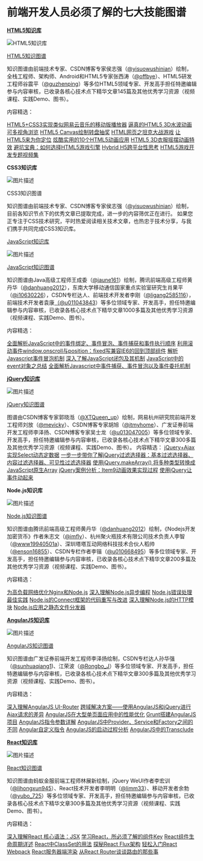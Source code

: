 ﻿# 前端开发人员必须了解的七大技能图谱


**[HTML5知识库][1]**

![HTML5知识库][2]

[HTML5知识图谱][3]

知识图谱由前端技术专家、CSDN博客专家侯志强（[@yisuowushinian][4]）绘制，全栈工程师、架构师、Android和HTML5专家张西涛（[@offbye][5]）、HTML5研发工程师谷震平（[@guzhenping][6]）等多位HTML5领域专家、开发高手担任特邀编辑参与内容审核，已收录各核心技术点下精华文章145篇及其他优秀学习资源（视频课程、实践Demo、图书）。

内容精选：

[HTML5+CSS3实现类似网易云音乐的移动版播放器][7]
[逼真的HTML5 3D水波动画 可多视角浏览][8]
[HTML5 Canvas绘制转盘抽奖][9]
[HTML网页之坦克大战游戏][10]
[让HTML5来为你定位][11]
[炫酷实用的10个HTML5动画应用][12]
[HTML5 3D衣服摇摆动画特效][13]
[避坑宝典：如何选择HTML5游戏引擎][14]
[Hybrid H5跨平台性思考][15]
[HTML5游戏开发专题视频集][16]



**CSS3知识库**

![图片描述][17]

CSS3知识图谱

知识图谱由前端技术专家、CSDN博客专家侯志强（[@yisuowushinian][18]）绘制，目前各知识节点下的优秀文章已提取完成，进一步的内容筛优正在进行。
如果您正专注于CSS技术研究，平时热爱阅读相关技术文章，也热忠于技术分享，与我们携手共同完成CSS3知识库。

[JavaScript知识库][19]

![图片描述][20]

[JavaScript知识图谱][21]

知识图谱由Java高级工程师王成委（[@jaune161][22]）绘制，腾讯前端高级工程师黄丹华（[@danhuang2012][23]），东南大学移动通信国家重点实验室研究生肖果平（[@i10630226][24]），CSDN专栏达人、前端技术开发者李刚（[@ligang2585116][25]），前端技术开发者袁康[（@u011043843][26]）等多位领域专家、开发高手，担任特邀编辑参与内容审核，已收录各核心技术点下精华文章1000多篇及其他优秀学习资源（视频课程、实践Demo、图书）。

内容精选：

[全面解析JavaScript中的事件绑定、事件冒泡、事件捕获和事件执行顺序][27]
[利用滚动事件window.onscroll与position：fixed写兼容IE6的回到顶部组件][28]
[解析Javascript事件冒泡机制][29]
[深入了解JavaScript闭包及其机制][30]
[JavaScript中的event对象之总结][31]
[全面解析Javascript中事件捕获、事件冒泡以及事件委托机制][32]

**[jQuery知识库][33]**

![图片描述][34]

[jQuery知识图谱][35]

图谱由CSDN博客专家郭晓湉（[@XTQueen_up][36]）绘制，网易杭州研究院前端开发工程师刘放（[@mevicky][37]）、CSDN博客专家胡旭（[@itmyhome][38]）、广发证券前端开发工程师李泽扬、CSDN博客专家吴士龙（[@u013047005][39]）等多位领域专家、开发高手，担任特邀编辑参与内容审核，已收录各核心技术点下精华文章300多篇及其他优秀学习资源（视频课程、实践Demo、图书）。
内容精选：
[jQuery+Ajax实现Select动态定数据][40]
[一步一步带你了解jQuery过滤选择器：基本过滤选择器、内容过滤选择器、可见性过滤选择器][41]
[使用jQuery.makeArray() 将多种类型转换成JavaScript原生Array][42]
[jQuery案例分析：Item9动画效果实现过程][43]
[使用jQuery让事件动起来][44]

**Node.js知识库**

![图片描述][45]

[Node.js知识图谱][46]

知识图谱由腾讯前端高级工程师黄丹华（[@danhuang2012][47]）绘制，《Nodejs开发加密货币》作者朱志文（[@imfly][48]）、杭州聚火瓶技术有限公司技术负责人李智（[@www19940501a][49]）、深圳塔塔互动网络科技技术合伙人稻帅（[@enson16855][50]）、CSDN专栏作者李锴（[@u010668495][51]）等多位领域专家、开发高手，担任特邀编辑参与内容审核，已收录各核心技术点下精华文章200多篇及其他优秀学习资源（视频课程、实践Demo、图书）。

内容精选：

[为高负载网络优化Nginx和Node.js][52]
[深入理解Node.js异步编程][53]
[Node.js错误处理最佳实践][54]
[Node.js的Connect框架的代码重写与改进][55]
[深入理解Node.js的HTTP模块][56]
[Node.js应用之静态文件分发器][57]

**[AngularJS知识库][58]**

![图片描述][59]

[AngularJS知识图谱][60]

知识图谱由广发证券前端开发工程师李泽扬绘制，CSDN专栏达人孙华强（[@sunhuaqiang1][61])、江荣波（[@Rongbo_J][62]）等多位领域专家、开发高手，担任特邀编辑参与内容审核，已收录各核心技术点下精华文章300多篇及其他优秀学习资源（视频课程、实践Demo、图书）。

内容精选：

[深入理解AngularJS UI-Router][63]
[跨域解决方案——使用AngularJS和jQuery进行Ajax请求的差异][64]
[AngularJS在大型单页面应用中的性能优化][65]
[Grunt搭建AngularJS项目][66]
[AngularJS指令参数详解][67]
[AngularJS中Provider、Service和Factory之间的不同][68]
[Angular自定义指令][69]
[AngularJS的启动过程分析][70]
[AngularJS中的Transclude][71]

**[React知识库][72]**

![图片描述][73]

[React知识图谱][74]

知识图谱由蚂蚁金服前端工程师林展新绘制，jQuery WeUI作者李宏训（[@lihongxun945][75]）、React技术开发者李明明（[@limm33][76]）、移动开发者余勃（[@yubo_725][77]）等多位领域专家、开发高手，担任特邀编辑参与内容审核，已收录各核心技术点下精华文章300多篇及其他优秀学习资源（视频课程、实践Demo、图书）。

内容精选：

[深入理解React 核心语法：JSX][78]
[学习React，所必须了解的组件Key][79]
[React组件生命周期详述][80]
[React中ClassSet的用法][81]
[探秘React Flux架构][82]
[轻松入门React Webpack][83]
[React服务器端渲染][84]
[从React Router谈谈路由的那些事][85]


  [1]: http://lib.csdn.net/base/html5
  [2]: http://img.blog.csdn.net/20160713091341224
  [3]: http://lib.csdn.net/base/html5/structure
  [4]: http://blog.csdn.net/yisuowushinian
  [5]: http://blog.csdn.net/offbye
  [6]: http://blog.csdn.net/guzhenping
  [7]: http://blog.csdn.net/petrelselina/article/details/50709693
  [8]: http://geek.csdn.net/news/detail/62077
  [9]: http://geek.csdn.net/news/detail/62361
  [10]: http://blog.csdn.net/qq_21792169/article/details/50962008
  [11]: http://geek.csdn.net/news/detail/64299
  [12]: http://geek.csdn.net/news/detail/61336
  [13]: http://geek.csdn.net/news/detail/61719
  [14]: http://geek.csdn.net/news/detail/71492
  [15]: http://geek.csdn.net/news/detail/86296
  [16]: http://geek.csdn.net/news/detail/63194
  [17]: http://img.blog.csdn.net/20160713091357693
  [18]: http://blog.csdn.net/yisuowushinian
  [19]: http://lib.csdn.net/base/javascript
  [20]: http://img.blog.csdn.net/20160713091413063
  [21]: http://lib.csdn.net/base/javascript/structure
  [22]: http://blog.csdn.net/jaune161
  [23]: http://blog.csdn.net/dan_blog
  [24]: http://blog.csdn.net/i10630226
  [25]: http://blog.csdn.net/ligang2585116
  [26]: http://blog.csdn.net/u011043843
  [27]: http://lib.csdn.net/article/javascript/6265?knId=505
  [28]: http://lib.csdn.net/article/javascript/28924?knId=781
  [29]: http://lib.csdn.net/article/javascript/6264?knId=505
  [30]: http://lib.csdn.net/article/javascript/12370?knId=495
  [31]: http://lib.csdn.net/article/javascript/28911?knId=781
  [32]: http://lib.csdn.net/article/javascript/24058?knId=505
  [33]: http://lib.csdn.net/base/jquery
  [34]: http://img.blog.csdn.net/20160713091429016
  [35]: http://lib.csdn.net/base/jquery/structure
  [36]: http://blog.csdn.net/xtqueen
  [37]: http://blog.csdn.net/mevicky
  [38]: http://blog.csdn.net/itmyhome1990
  [39]: http://blog.csdn.net/wsl211511
  [40]: http://lib.csdn.net/article/jquery/26631?knId=647
  [41]: http://lib.csdn.net/article/jquery/7658?knId=664
  [42]: http://lib.csdn.net/article/jquery/26639?knId=654
  [43]: http://lib.csdn.net/article/jquery/12714?knId=669
  [44]: http://lib.csdn.net/article/jquery/12700?knId=645
  [45]: http://img.blog.csdn.net/20160713091447273
  [46]: http://lib.csdn.net/base/nodejs/structure
  [47]: http://blog.csdn.net/dan_blog
  [48]: http://blog.csdn.net/imfly
  [49]: http://blog.csdn.net/edagarlig.csdn.net/imfly
  [50]: http://blog.csdn.net/enson16855
  [51]: http://blog.csdn.net/u010668495
  [52]: http://lib.csdn.net/article/nodejs/12123?knId=798
  [53]: http://lib.csdn.net/article/nodejs/12128?knId=798
  [54]: http://lib.csdn.net/article/nodejs/12153?knId=802
  [55]: http://lib.csdn.net/article/nodejs/12145?knId=799
  [56]: http://lib.csdn.net/article/nodejs/12126?knId=798
  [57]: http://blog.csdn.net/yanghua_kobe/article/details/6877518
  [58]: http://lib.csdn.net/base/angularjs
  [59]: http://img.blog.csdn.net/20160713091506117
  [60]: http://geek.csdn.net/news/detail/%5Bhttp://lib.csdn.net/base/angularjs%5D%28http://lib.csdn.net/base/angularjs/structure%29
  [61]: http://blog.csdn.net/sunhuaqiang1
  [62]: http://blog.csdn.net/Rongbo_J
  [63]: http://blog.csdn.net/u011127925/article/details/47292887
  [64]: http://blog.csdn.net/u011366705/article/details/49533539
  [65]: http://blog.csdn.net/qianqianyixiao1/article/details/50675090
  [66]: http://blog.csdn.net/ch717828/article/details/50339087
  [67]: http://blog.csdn.net/kongjiea/article/details/49840035
  [68]: http://blog.csdn.net/ltyisangel/article/details/50162451
  [69]: http://blog.csdn.net/GAMEloft9/article/details/50848016
  [70]: http://blog.csdn.net/yijinyiyjy/article/details/46771559
  [71]: http://blog.csdn.net/u013510614/article/details/50703781
  [72]: http://lib.csdn.net/base/react
  [73]: http://img.blog.csdn.net/20160713091524649
  [74]: http://lib.csdn.net/base/react/structure
  [75]: http://blog.csdn.net/lihongxun945
  [76]: http://blog.csdn.net/limm33
  [77]: http://blog.csdn.net/yubo_725
  [78]: http://lib.csdn.net/article/react/12863?knId=673
  [79]: http://lib.csdn.net/article/react/10828?knId=680
  [80]: http://lib.csdn.net/article/react/13331?knId=681
  [81]: http://lib.csdn.net/article/react/12201?knId=685
  [82]: http://lib.csdn.net/article/react/17871?knId=689
  [83]: http://lib.csdn.net/article/react/17865?knId=693
  [84]: http://lib.csdn.net/article/react/12196?knId=682
  [85]: http://lib.csdn.net/article/react/17851?knId=688